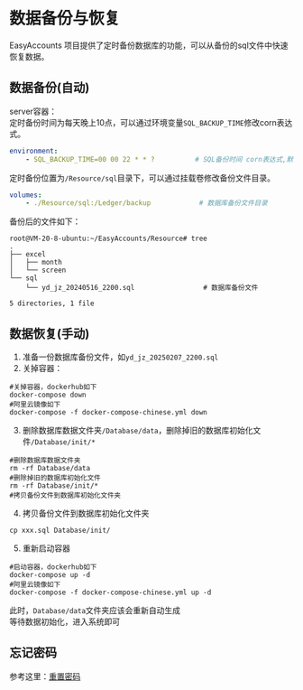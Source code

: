 # 数据备份与恢复

EasyAccounts 项目提供了定时备份数据库的功能，可以从备份的sql文件中快速恢复数据。

## 数据备份(自动)

server容器：\
定时备份时间为每天晚上10点，可以通过环境变量`SQL_BACKUP_TIME`修改corn表达式。

```yaml
environment:
    - SQL_BACKUP_TIME=00 00 22 * * ?          # SQL备份时间 corn表达式,默认每天晚上10点
```

定时备份位置为`/Resource/sql`目录下，可以通过挂载卷修改备份文件目录。

```yaml
volumes:
    - ./Resource/sql:/Ledger/backup            # 数据库备份文件目录
```

备份后的文件如下：

```shell
root@VM-20-8-ubuntu:~/EasyAccounts/Resource# tree
.
├── excel
│   ├── month
│   └── screen
└── sql
    └── yd_jz_20240516_2200.sql                 # 数据库备份文件

5 directories, 1 file
```

## 数据恢复(手动)

1. 准备一份数据库备份文件，如`yd_jz_20250207_2200.sql`
2. 关掉容器：

```shell
#关掉容器，dockerhub如下
docker-compose down
#阿里云镜像如下
docker-compose -f docker-compose-chinese.yml down
```

3. 删除数据库数据文件夹`/Database/data`，删除掉旧的数据库初始化文件`/Database/init/*`

```shell
#删除数据库数据文件夹
rm -rf Database/data
#删除掉旧的数据库初始化文件
rm -rf Database/init/*
#拷贝备份文件到数据库初始化文件夹
```

4. 拷贝备份文件到数据库初始化文件夹

```shell
cp xxx.sql Database/init/
```

5. 重新启动容器

```shell
#启动容器，dockerhub如下
docker-compose up -d
#阿里云镜像如下
docker-compose -f docker-compose-chinese.yml up -d
```

此时，`Database/data`文件夹应该会重新自动生成\
等待数据初始化，进入系统即可

## 忘记密码

参考这里：[重置密码](../faq/faq.md#q2-wang-ji-mi-ma-zen-me-ban)
